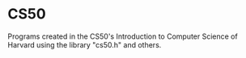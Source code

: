 # CS50
Programs created in the CS50's Introduction to Computer Science of Harvard using the library "cs50.h" and others.

